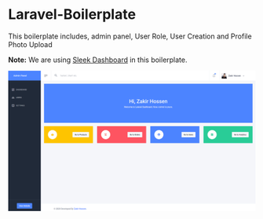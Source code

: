 # Laravel-Boilerplate
This boilerplate includes, admin panel, User Role, User Creation and Profile Photo Upload

**Note:** We are using [Sleek Dashboard](https://github.com/tafcoder/sleek-dashboard) in this boilerplate. 

![Project Screenshot](public/screenshot.png)

